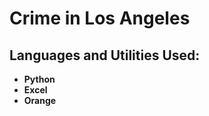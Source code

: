 # Crime in Los Angeles

<h2>Languages and Utilities Used:</h2>

- <b>Python</b> 
- <b>Excel</b> 
- <b>Orange</b>
